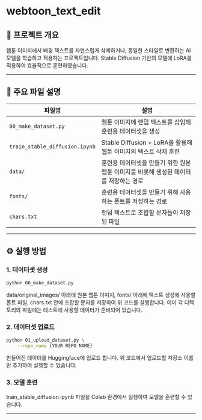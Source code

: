 # webtoon_text_edit
## 📌 프로젝트 개요

웹툰 이미지에서 배경 텍스트를 자연스럽게 삭제하거나, 동일한 스타일로 변환하는 AI 모델을 학습하고 적용하는 프로젝트입니다.
Stable Diffusion 기반의 모델에 LoRA를 적용하여 효율적으로 훈련하였습니다.

---

## 📁 주요 파일 설명

| 파일명                            | 설명                                                               |
| ------------------------------- | ----------------------------------------------------------------- |
| `00_make_dataset.py`            | 웹툰 이미지에 랜덤 텍스트를 삽입해 훈련용 데이터셋을 생성                       |
| `train_stable_diffusion.ipynb`  | Stable Diffusion + LoRA를 활용해 웹툰 이미지의 텍스트 삭제 훈련             |
| `data/`                         | 훈련용 데이터셋을 만들기 위한 원본 웹툰 이미지를 비롯해 생성된 데이터를 저장하는 경로  |
| `fonts/`                        | 훈련용 데이터셋을 만들기 위해 사용하는 폰트를 저장하는 경로                      |
| `chars.txt`                     | 랜덤 텍스트로 조합할 문자들이 저장된 파일                                   |

---

## ⚙️ 실행 방법

### 1. 데이터셋 생성

```bash
python 00_make_dataset.py
```
data/original_images/ 아래에 원본 웹툰 이미지, fonts/ 아래에 텍스트 생성에 사용할 폰트 파일, chars.txt 안에 조합할 문자를 저장하여 위 코드를 실행합니다.
이미 각 디렉토리와 파일에는 테스트에 사용할 데이터가 준비되어 있습니다.

### 2. 데이터셋 업로드

```bash
python 01_upload_dataset.py \
    --repo_name {YOUR REPO NAME}
```
만들어진 데이터를 Huggingface에 업로드 합니다.
위 코드에서 업로드할 저장소 이름만 추가하여 실행할 수 있습니다.

### 3. 모델 훈련
train_stable_diffusion.ipynb 파일을 Colab 환경에서 실행하여 모델을 훈련할 수 있습니다.

---